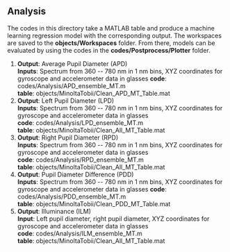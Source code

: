 ## Analysis

The codes in this directory take a MATLAB table and produce a machine learning regression model with the corresponding output. The workspaces are saved to the **objects/Workspaces** folder. From there, models can be evaluated by using the codes in the **codes/Postprocess/Plotter** folder.

   1.  **Output**: Average Pupil Diameter (APD)     
        **Inputs**:  Spectrum from 360 -- 780 nm in 1 nm bins, XYZ coordinates for gyroscope and accelerometer data in glasses
        **code**:   codes/Analysis/APD_ensemble_MT.m <br>
        **table**:  objects/MinoltaTobii/Clean_APD_MT_Table.mat
   2.  **Output**: Left Pupil Diameter (LPD)<br> **Inputs**:  Spectrum from 360 -- 780 nm in 1 nm bins, XYZ coordinates for gyroscope and accelerometer data in glasses<br>
        **code**:   codes/Analysis/LPD_ensemble_MT.m<br>
        **table**:  objects/MinoltaTobii/Clean_All_MT_Table.mat
   3.  **Output**: Right Pupil Diameter (RPD)<br> **Inputs**:  Spectrum from 360 -- 780 nm in 1 nm bins, XYZ coordinates for gyroscope and accelerometer data in glasses<br>
        **code**:   codes/Analysis/RPD_ensemble_MT.m<br>
        **table**:  objects/MinoltaTobii/Clean_All_MT_Table.mat
   4.  **Output**: Pupil Diameter Difference (PDD)<br> **Inputs**:  Spectrum from 360 -- 780 nm in 1 nm bins, XYZ coordinates for gyroscope and accelerometer data in glasses
        **code**:   codes/Analysis/PDD_ensemble_MT.m<br>
        **table**:  objects/MinoltaTobii/Clean_PDD_MT_Table.mat
   5.  **Output**: Illuminance (ILM)<br> **Input**:  Left pupil diameter, right pupil diameter, XYZ coordinates for gyroscope and accelerometer data in glasses <br> **code**:   codes/Analysis/ILM_ensemble_MT.m<br>
        **table**:  objects/MinoltaTobii/Clean_All_MT_Table.mat
